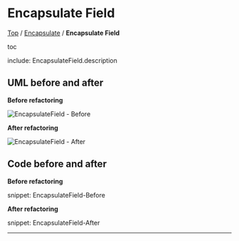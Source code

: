 # Encapsulate Field

[Top](../) / [Encapsulate](.) / **Encapsulate Field**

toc

include: EncapsulateField.description

## UML before and after

**Before refactoring**

![EncapsulateField - Before](../../uml/Before/Encapsulate/EncapsulateField.svg?raw=true)

**After refactoring**

![EncapsulateField - After](../../uml/After/Encapsulate/EncapsulateField.svg?raw=true)

## Code before and after

**Before refactoring**

snippet: EncapsulateField-Before

**After refactoring**

snippet: EncapsulateField-After

-----

